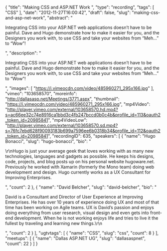 {
  "title": "Making CSS and ASP.NET Work ",
  "type": "recording",
  "tags": [
    "CSS"
  ],
  "date": "2012-11-27T16:00:42",
  "draft": false,
  "slug": "making-css-and-asp-net-work",
  "abstract": "<p>Integrating CSS into your ASP.NET web applications doesn’t have to be painful. Dave and Hugo demonstrate how to make it easier for you, and the Designers you work with, to use CSS and take your websites from “Meh...” to “Wow”!</p>",
  "description": "<p>Integrating CSS into your ASP.NET web applications doesn’t have to be painful. Dave and Hugo demonstrate how to make it easier for you, and the Designers you work with, to use CSS and take your websites from “Meh...” to “Wow”!</p>",
  "images": [
    "https://i.vimeocdn.com/video/485960271_295x166.jpg"
  ],
  "vimeo": "103658570",
  "moreinfo": "http://dallasasp.net/Meetings/3771.aspx",
  "thumbnail": "https://i.vimeocdn.com/video/485960271_295x166.jpg",
  "mp4Video": "http://player.vimeo.com/external/103658570.hd.mp4?s=ac66ee32c74e8916ca1bbd3c4fb247bccd0b0c4b&profile_id=113&oauth2_token_id=20985841",
  "mp4VideoLow": "http://player.vimeo.com/external/103658570.sd.mp4?s=76fc7ebd628f90093183b699a7596ee6b0318b34&profile_id=112&oauth2_token_id=20985841",
  "recordingID": 635,
  "speakers": [
    {
      "name": "Hugo Bonacci",
      "slug": "hugo-bonacci",
      "bio": "<p>\r\nHugo is just your average geek that loves working with as many new technologies, languages and gadgets as possible. He keeps his designs, code, projects, and blog posts up on his personal website hugoware.net. Previously he worked with Xamarin (formerly the Mono team) doing web development and design. Hugo currently works as a UX Consultant for Improving Enterprises.</p>",
      "count": 2
    },
    {
      "name": "David Belcher",
      "slug": "david-belcher",
      "bio": "<p>David is a Consultant and Director of User Experience at Improving Enterprises. He has over 10 years of experience doing UX and most of that time has been working on Agile teams. UX is David’s passion and enjoys doing everything from user research, visual design and even gets into front-end development. When he is not working enjoys life and tries to live it the fullest by traveling and learning new things.\r\n</p>",
      "count": 2
    }
  ],
  "ugtvtags": [
    {
      "name": "CSS",
      "slug": "css",
      "count": 8
    }
  ],
  "meetups": [
    {
      "name": "Dallas ASP.NET UG",
      "slug": "dallasaspnet",
      "count": 22
    }
  ]
}